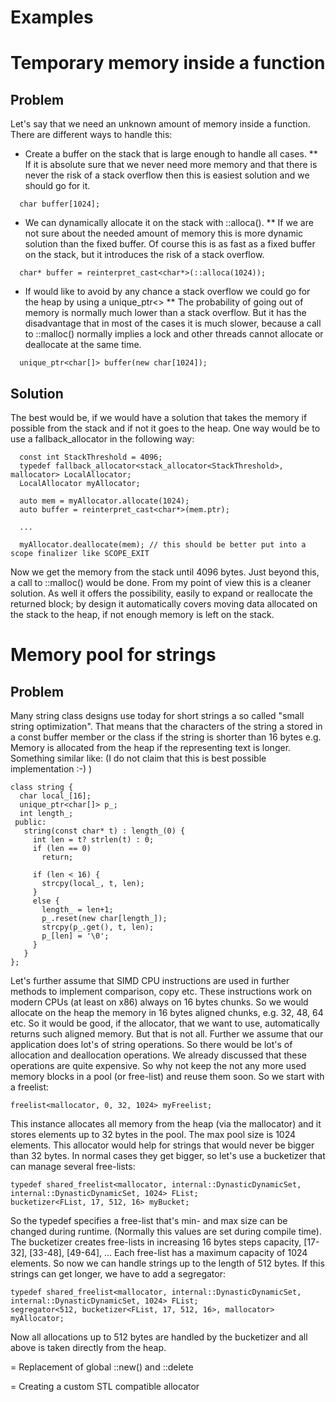 Examples
========

# Temporary memory inside a function
## Problem
Let's say that we need an unknown amount of memory inside a function. There are different ways to handle this:
* Create a buffer on the stack that is large enough to handle all cases.
** If it is absolute sure that we never need more memory and that there is never the risk of a stack overflow then this is easiest solution and we should go for it.
~~~
  char buffer[1024];
~~~

* We can dynamically allocate it on the stack with ::alloca(). 
** If we are not sure about the needed amount of memory this is more dynamic solution than the fixed buffer. Of course this is as fast as a fixed buffer on the stack, but it introduces the risk of a stack overflow.
~~~
  char* buffer = reinterpret_cast<char*>(::alloca(1024));
~~~

* If would like to avoid by any chance a stack overflow we could go for the heap by using a unique_ptr<>
** The probability of going out of memory is normally much lower than a stack overflow. But it has the disadvantage that in most of the cases it is much slower, because a call to ::malloc() normally implies a lock and other threads cannot allocate or deallocate at the same time.
~~~
  unique_ptr<char[]> buffer(new char[1024]);
~~~

## Solution
The best would be, if we would have a solution that takes the memory if possible from the stack and if not it goes to the heap. One way would be to use a fallback_allocator in the following way:
~~~
  const int StackThreshold = 4096;
  typedef fallback_allocator<stack_allocator<StackThreshold>, mallocator> LocalAllocator; 
  LocalAllocator myAllocator;

  auto mem = myAllocator.allocate(1024);
  auto buffer = reinterpret_cast<char*>(mem.ptr);

  ...

  myAllocator.deallocate(mem); // this should be better put into a scope finalizer like SCOPE_EXIT
~~~
Now we get the memory from the stack until 4096 bytes. Just beyond this, a call to ::malloc() would be done. From my point of view this is a cleaner solution. As well it offers the possibility, easily to expand or reallocate the returned block; by design it automatically covers moving data allocated on the stack to the heap, if not enough memory is left on the stack.

# Memory pool for strings
## Problem
Many string class designs use today for short strings a so called "small string optimization". That means that the characters of the string a stored in a const buffer member or the class if the string is shorter than 16 bytes e.g. Memory is allocated from the heap if the representing text is longer. Something similar like: (I do not claim that this is best possible implementation :-) )
~~~
class string {
  char local_[16];
  unique_ptr<char[]> p_;
  int length_;
 public:
   string(const char* t) : length_(0) {
     int len = t? strlen(t) : 0;
     if (len == 0) 
       return;

     if (len < 16) {
       strcpy(local_, t, len);
     }
     else {
       length_ = len+1;
       p_.reset(new char[length_]);
       strcpy(p_.get(), t, len);
       p_[len] = '\0';
     }
   }  
};
~~~
Let's further assume that SIMD CPU instructions are used in further methods to implement comparison, copy etc. These instructions work on modern CPUs (at least on x86) always on 16 bytes chunks. So we would allocate on the heap the memory in 16 bytes aligned chunks, e.g. 32, 48, 64 etc. So it would be good, if the allocator, that we want to use, automatically returns such aligned memory. But that is not all. Further we assume that our application does lot's of string operations. So there would be lot's of allocation and deallocation operations. We already discussed that these operations are quite expensive. So why not keep the not any more used memory blocks in a pool (or free-list) and reuse them soon. So we start with a freelist:
~~~
freelist<mallocator, 0, 32, 1024> myFreelist;
~~~
This instance allocates all memory from the heap (via the mallocator) and it stores elements up to 32 bytes in the pool. The max pool size is 1024 elements. This allocator would help for strings that would never be bigger than 32 bytes. In normal cases they get bigger, so let's use a bucketizer that can manage several free-lists:
~~~
typedef shared_freelist<mallocator, internal::DynasticDynamicSet, internal::DynasticDynamicSet, 1024> FList;
bucketizer<FList, 17, 512, 16> myBucket;
~~~
So the typedef specifies a free-list that's min- and max size can be changed during runtime. (Normally this values are set during compile time). The bucketizer creates free-lists in increasing 16 bytes steps capacity, [17-32], [33-48], [49-64], ... Each free-list has a maximum capacity of 1024 elements. So now we can handle strings up to the length of 512 bytes. If this strings can get longer, we have to add a segregator:
~~~
typedef shared_freelist<mallocator, internal::DynasticDynamicSet, internal::DynasticDynamicSet, 1024> FList;
segregator<512, bucketizer<FList, 17, 512, 16>, mallocator> myAllocator;
~~~
Now all allocations up to 512 bytes are handled by the bucketizer and all above is taken directly from the heap.

= Replacement of global ::new() and ::delete

= Creating a custom STL compatible allocator
